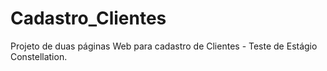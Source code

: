 # Cadastro_Clientes
Projeto de duas páginas Web para cadastro de Clientes - Teste de Estágio Constellation.
